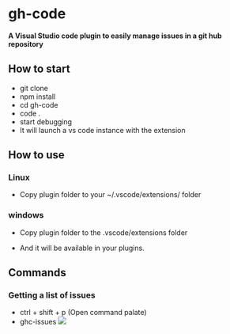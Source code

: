 # gh-code

**A Visual Studio code plugin to easily manage issues in a git hub repository**

## How to start
- git clone 
- npm install
- cd gh-code
- code .
- start debugging
- It will launch a vs code instance with the extension

## How to use
### Linux 
- Copy plugin folder to your ~/.vscode/extensions/ folder
### windows
- Copy plugin folder to the .vscode/extensions folder

- And it will be available in your plugins.

## Commands

### Getting a list of issues
- ctrl + shift + p (Open command palate)
- ghc-issues
![](https://media.giphy.com/media/26n7aLvKRwx65HSjm/giphy.gif)